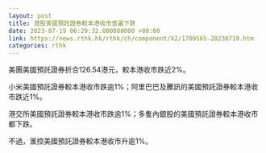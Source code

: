 ```yaml
---
layout: post
title: 港股美國預託證券較本港收市普遍下跌
date: 2023-07-19 06:29:32.000000000 +08:00
link: https://news.rthk.hk/rthk/ch/component/k2/1709565-20230719.htm
categories: rthk
---
```


美團美國預託證券折合126.54港元，較本港收市跌近2%。

小米美國預託證券較本港收市跌逾1%；阿里巴巴及騰訊的美國預託證券較本港收市跌近1%。

港交所美國預託證券較本港收市跌逾1%；多隻內銀股的美國預託證券較本港收市都下跌。

不過，滙控美國預託證券較本港收市升逾1%。
